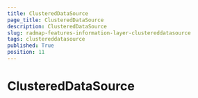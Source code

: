 ```yaml
---
title: ClusteredDataSource
page_title: ClusteredDataSource
description: ClusteredDataSource
slug: radmap-features-information-layer-clustereddatasource
tags: clustereddatasource
published: True
position: 11
---
```


# ClusteredDataSource


